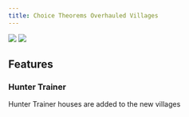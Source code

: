 ```yaml
---
title: Choice Theorems Overhauled Villages
---
```

[![](https://cdn.jsdelivr.net/npm/@intergrav/devins-badges@3/assets/cozy/available/curseforge_vector.svg)](https://www.curseforge.com/minecraft/mc-mods/choicetheorems-overhauled-village)
[![](https://cdn.jsdelivr.net/npm/@intergrav/devins-badges@3/assets/cozy/available/modrinth_vector.svg)](https://modrinth.com/mod/ct-overhaul-village)
## Features
### Hunter Trainer

Hunter Trainer houses are added to the new villages